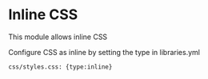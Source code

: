 Inline CSS
==========

This module allows inline CSS

Configure CSS as inline by setting the type in libraries.yml

`css/styles.css: {type:inline}`
